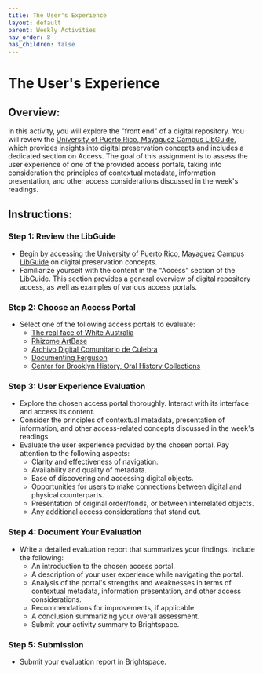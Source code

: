 ```yaml
---
title: The User's Experience
layout: default
parent: Weekly Activities
nav_order: 8
has_children: false
---
```


# The User's Experience

## Overview:
In this activity, you will explore the "front end" of a digital repository. You will review the <a href="https://libguides.uprm.edu/digital-preservation/access" target="_blank">University of Puerto Rico, Mayaguez Campus LibGuide</a>, which provides insights into digital preservation concepts and includes a dedicated section on Access. The goal of this assignment is to assess the user experience of one of the provided access portals, taking into consideration the principles of contextual metadata, information presentation, and other access considerations discussed in the week's readings.

## Instructions:

### Step 1: Review the LibGuide
- Begin by accessing the <a href="https://libguides.uprm.edu/digital-preservation/access" target="_blank">University of Puerto Rico, Mayaguez Campus LibGuide</a> on digital preservation concepts.
- Familiarize yourself with the content in the "Access" section of the LibGuide. This section provides a general overview of digital repository access, as well as examples of various access portals.

### Step 2: Choose an Access Portal
- Select one of the following access portals to evaluate:
  - <a href="https://www.realfaceofwhiteaustralia.net/faces/?rsort=7" target="_blank">The real face of White Australia</a>
  - <a href="https://artbase.rhizome.org/wiki/Main_Page" target="_blank">Rhizome ArtBase</a>
  - <a href="https://fundacionculebra.omeka.net/" target="_blank">Archivo Digital Comunitario de Culebra</a>
  - <a href="http://digital.wustl.edu/ferguson/" target="_blank">Documenting Ferguson</a>
  - <a href="https://oralhistory.brooklynhistory.org/" target="_blank">Center for Brooklyn History, Oral History Collections</a>

### Step 3: User Experience Evaluation
- Explore the chosen access portal thoroughly. Interact with its interface and access its content.
- Consider the principles of contextual metadata, presentation of information, and other access-related concepts discussed in the week's readings.
- Evaluate the user experience provided by the chosen portal. Pay attention to the following aspects:
  - Clarity and effectiveness of navigation.
  - Availability and quality of metadata.
  - Ease of discovering and accessing digital objects.
  - Opportunities for users to make connections between digital and physical counterparts.
  - Presentation of original order/fonds, or between interrelated objects.
  - Any additional access considerations that stand out.

### Step 4: Document Your Evaluation
- Write a detailed evaluation report that summarizes your findings. Include the following:
  - An introduction to the chosen access portal.
  - A description of your user experience while navigating the portal.
  - Analysis of the portal's strengths and weaknesses in terms of contextual metadata, information presentation, and other access considerations.
  - Recommendations for improvements, if applicable.
  - A conclusion summarizing your overall assessment.
  - Submit your activity summary to Brightspace.

### Step 5: Submission
- Submit your evaluation report in Brightspace.
